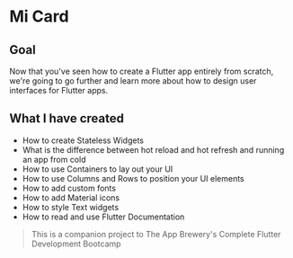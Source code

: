 
# Mi Card

## Goal

Now that you've seen how to create a Flutter app entirely from scratch, we're going to go further and learn more about how to design user interfaces for Flutter apps.

## What I have created

* How to create Stateless Widgets
* What is the difference between hot reload and hot refresh and running an app from cold
* How to use Containers to lay out your UI
* How to use Columns and Rows to position your UI elements
* How to add custom fonts
* How to add Material icons
* How to style Text widgets
* How to read and use Flutter Documentation



>This is a companion project to The App Brewery's Complete Flutter Development Bootcamp

